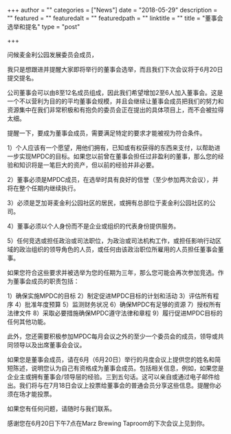 +++
author = ""
categories = ["News"]
date = "2018-05-29"
description = ""
featured = ""
featuredalt = ""
featuredpath = ""
linktitle = ""
title = "董事会选举和提名"
type = "post"

+++

问候麦金利公园发展委员会成员，

我只是想跟进并提醒大家即将举行的董事会选举，而且我们下次会议将于6月20日提交提名。

公司董事会可以由8至12名成员组成，因此我们希望增加2至6人加入董事会。这是一个不以营利为目的的平均董事会规模，并且会继续让董事会成员把我们的努力和资源集中在我们非常积极和有抱负的委员会正在提出的具体项目上，而不会被拉得太细。

提醒一下，要成为董事会成员，需要满足特定的要求才能被视为符合条件。

1）个人应该有一个愿望，用他们拥有，已知或有权获得的东西来支付，以帮助进一步实现MPDC的目标。如果您以前曾在董事会担任过非盈利的董事，那么您的经验和知识将是一笔巨大的资产，但以前的经验并非必要。

2）董事必须是MPDC成员，在选举时具有良好的信誉（至少参加两次会议），并将在整个任期内继续执行。

3）必须是芝加哥麦金利公园社区的居民，或拥有总部位于麦金利公园社区的公司。

4）董事必须以个人身份而不是企业或组织的代表身份提供服务。

5）任何竞选或担任政治或司法职位，为政治或司法机构工作，或担任影响行动区域的政治组织的领导角色的人员，或任何由该政治职位所雇用的人员担任董事会董事。

如果您符合这些要求并被选举为您的任期为三年，那么您可能会再次参加竞选。作为董事会成员的职责包括：

1）确保实施MPDC的目标
2）制定促进MPDC目标的计划和活动
3）评估所有程序
4）批准年度预算
5）监测财务状况
6）确保MPDC有足够的资源
7）授权所有法律文件
8）采取必要措施确保MPDC遵守法律和章程
9）履行促进MPDC目标的任何其他功能。

此外，您还需要积极参加MPDC每月会议之外的至少一个委员会的成员，领导或共同领导以及出席董事会会议。

如果您是董事会成员，请在6月（6月20日）举行的月度会议上提供您的姓名和简短陈述，说明您认为自己有资格成为董事会成员。包括相关信息，例如，如果您是企业主或拥有董事会/领导层的经验。三到五句话。这可以亲自或通过电子邮件给出。我们将与在7月18日会议上投票给董事会的普通会员分享这些信息。提醒你必须在场才能投票。

如果您有任何问题，请随时与我们联系。

感谢您在6月20日下午7点在Marz Brewing Taproom的下次会议上见到你。